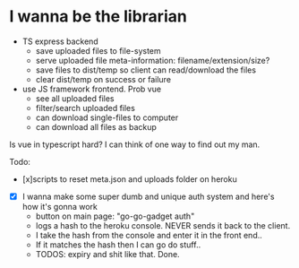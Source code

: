# I wanna be the librarian

- TS express backend
  - save uploaded files to file-system
  - serve uploaded file meta-information: filename/extension/size?
  - save files to dist/temp so client can read/download the files
  - clear dist/temp on success or failure
- use JS framework frontend. Prob vue
  - see all uploaded files
  - filter/search uploaded files
  - can download single-files to computer
  - can download all files as backup

Is vue in typescript hard? I can think of one way to find out my man.

Todo:
- [x]scripts to reset meta.json and uploads folder on heroku
- [x] I wanna make some super dumb and unique auth system and here's how it's gonna work
  - button on main page: "go-go-gadget auth"
  - logs a hash to the heroku console. NEVER sends it back to the client.
  - I take the hash from the console and enter it in the front end..
  - If it matches the hash then I can go do stuff..
  - TODOS: expiry and shit like that. Done.
